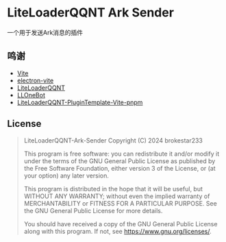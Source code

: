 # LiteLoaderQQNT Ark Sender

一个用于发送Ark消息的插件

## 鸣谢

- [Vite](https://vitejs.dev/)
- [electron-vite](https://electron-vite.org/)
- [LiteLoaderQQNT](https://github.com/LiteLoaderQQNT/LiteLoaderQQNT/)
- [LLOneBot](https://github.com/LLOneBot/LLOneBot)
- [LiteLoaderQQNT-PluginTemplate-Vite-pnpm](https://github.com/adproqwq/LiteLoaderQQNT-PluginTemplate-Vite-pnpm)

## License

> LiteLoaderQQNT-Ark-Sender
> Copyright (C) 2024 brokestar233
>
> This program is free software: you can redistribute it and/or modify
> it under the terms of the GNU General Public License as published by
> the Free Software Foundation, either version 3 of the License, or
> (at your option) any later version.
>
> This program is distributed in the hope that it will be useful,
> but WITHOUT ANY WARRANTY; without even the implied warranty of
> MERCHANTABILITY or FITNESS FOR A PARTICULAR PURPOSE. See the
> GNU General Public License for more details.
>
> You should have received a copy of the GNU General Public License
> along with this program. If not, see <https://www.gnu.org/licenses/>.
